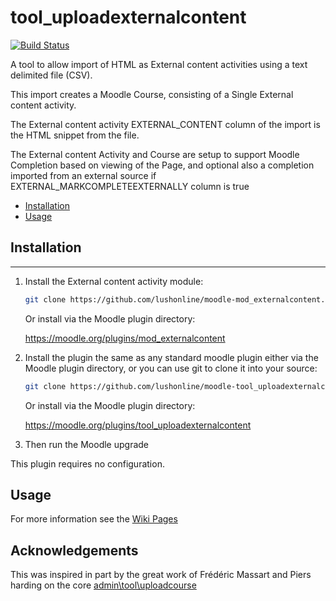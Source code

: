 # tool_uploadexternalcontent
[![Build Status](https://travis-ci.org/lushonline/moodle-tool_uploadexternalcontent.svg?branch=master)](https://travis-ci.org/lushonline/moodle-tool_uploadexternalcontent)

A tool to allow import of HTML as External content activities using a text delimited file (CSV).

This import creates a Moodle Course, consisting of a Single External content activity.

The External content activity EXTERNAL_CONTENT column of the import is the HTML snippet from the file.

The External content Activity and Course are setup to support Moodle Completion based on viewing of the Page,
and optional also a completion imported from an external source if EXTERNAL_MARKCOMPLETEEXTERNALLY column is true

- [Installation](#installation)
- [Usage](#usage)

## Installation

---
1. Install the External content activity module:

   ```sh
   git clone https://github.com/lushonline/moodle-mod_externalcontent.git mod/externalcontent
   ```

   Or install via the Moodle plugin directory:

   https://moodle.org/plugins/mod_externalcontent


2. Install the plugin the same as any standard moodle plugin either via the
   Moodle plugin directory, or you can use git to clone it into your source:

   ```sh
   git clone https://github.com/lushonline/moodle-tool_uploadexternalcontent.git admin/tool/uploadexternalcontent
   ```

   Or install via the Moodle plugin directory:

   https://moodle.org/plugins/tool_uploadexternalcontent

3. Then run the Moodle upgrade

This plugin requires no configuration.

## Usage

For more information see the [Wiki Pages](https://github.com/lushonline/moodle-tool_uploadexternalcontent/wiki)

## Acknowledgements
This was inspired in part by the great work of Frédéric Massart and Piers harding on the core [admin\tool\uploadcourse](https://github.com/moodle/moodle/tree/master/admin/tool/uploadcourse)
